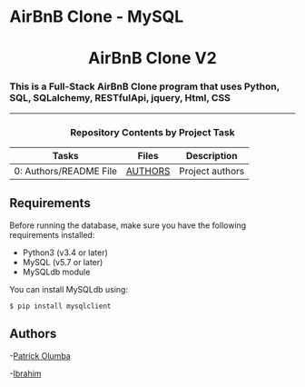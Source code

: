 # AirBnB Clone - MySQL
<center> <h1>AirBnB Clone V2</h1> </center>

### This is a Full-Stack AirBnB Clone program that uses Python, SQL, SQLalchemy, RESTfulApi, jquery, Html, CSS

---

<center><h3>Repository Contents by Project Task</h3> </center>


| Tasks | Files | Description |
| ----- | ----- | ------ |
| 0: Authors/README File | [AUTHORS](./AUTHORS) | Project authors |





## Requirements

Before running the database, make sure you have the following requirements installed:

- Python3 (v3.4 or later)
- MySQL (v5.7 or later)
- MySQLdb module

You can install MySQLdb using: 

```
$ pip install mysqlclient
```


## Authors

-[Patrick Olumba](https://github.com/patrickolumba)

-[Ibrahim](https://github.com/ibrodante)